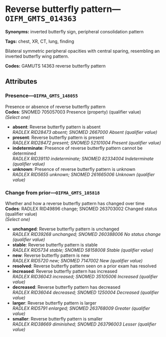 # Reverse butterfly pattern—`OIFM_GMTS_014363`

**Synonyms:** inverted butterfly sign, peripheral consolidation pattern

**Tags:** chest, XR, CT, lung, finding

Bilateral symmetric peripheral opacities with central sparing, resembling an inverted butterfly wing pattern.

**Codes:** GAMUTS 14363 reverse butterfly pattern

## Attributes

### Presence—`OIFMA_GMTS_148055`

Presence or absence of reverse butterfly pattern  
**Codes**: SNOMED 705057003 Presence (property) (qualifier value)  
*(Select one)*

- **absent**: Reverse butterfly pattern is absent  
_RADLEX RID28473 absent; SNOMED 2667000 Absent (qualifier value)_
- **present**: Reverse butterfly pattern is present  
_RADLEX RID28472 present; SNOMED 52101004 Present (qualifier value)_
- **indeterminate**: Presence of reverse butterfly pattern cannot be determined  
_RADLEX RID39110 indeterminate; SNOMED 82334004 Indeterminate (qualifier value)_
- **unknown**: Presence of reverse butterfly pattern is unknown  
_RADLEX RID5655 unknown; SNOMED 261665006 Unknown (qualifier value)_

### Change from prior—`OIFMA_GMTS_105818`

Whether and how a reverse butterfly pattern has changed over time  
**Codes**: RADLEX RID49896 change; SNOMED 263703002 Changed status (qualifier value)  
*(Select one)*

- **unchanged**: Reverse butterfly pattern is unchanged  
_RADLEX RID39268 unchanged; SNOMED 260388006 No status change (qualifier value)_
- **stable**: Reverse butterfly pattern is stable  
_RADLEX RID5734 stable; SNOMED 58158008 Stable (qualifier value)_
- **new**: Reverse butterfly pattern is new  
_RADLEX RID5720 new; SNOMED 7147002 New (qualifier value)_
- **resolved**: Reverse butterfly pattern seen on a prior exam has resolved  
- **increased**: Reverse butterfly pattern has increased  
_RADLEX RID36043 increased; SNOMED 35105006 Increased (qualifier value)_
- **decreased**: Reverse butterfly pattern has decreased  
_RADLEX RID36044 decreased; SNOMED 1250004 Decreased (qualifier value)_
- **larger**: Reverse butterfly pattern is larger  
_RADLEX RID5791 enlarged; SNOMED 263768009 Greater (qualifier value)_
- **smaller**: Reverse butterfly pattern is smaller  
_RADLEX RID38669 diminished; SNOMED 263796003 Lesser (qualifier value)_